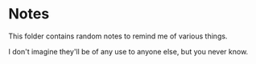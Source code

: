 # Notes

This folder contains random notes to remind me of various things.

I don't imagine they'll be of any use to anyone else, but you never know.